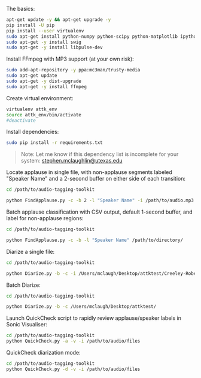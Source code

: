 The basics:

```bash
apt-get update -y && apt-get upgrade -y
pip install -U pip
pip install --user virtualenv
sudo apt-get install python-numpy python-scipy python-matplotlib ipython ipython-notebook python-pandas python-sympy python-nose
sudo apt-get -y install swig
sudo apt-get -y install libpulse-dev
```

Install FFmpeg with MP3 support (at your own risk):

```bash
sudo add-apt-repository -y ppa:mc3man/trusty-media
sudo apt-get update
sudo apt-get -y dist-upgrade
sudo apt-get -y install ffmpeg
```

Create virtual environment:

```bash
virtualenv attk_env
source attk_env/bin/activate
#deactivate
```

Install dependencies:

```bash
sudo pip install -r requirements.txt
```
>Note: Let me know if this dependency list is incomplete for your system: stephen.mclaughlin@utexas.edu

Locate applause in single file, with non-applause segments labeled "Speaker Name" and a 2-second buffer on either side of each transition:

```bash
cd /path/to/audio-tagging-toolkit

python FindApplause.py -c -b 2 -l "Speaker Name" -i /path/to/audio.mp3
```

Batch applause classification with CSV output, default 1-second buffer, and label for non-applause regions:

```bash
cd /path/to/audio-tagging-toolkit

python FindApplause.py -c -b -l "Speaker Name" /path/to/directory/
```

Diarize a single file:

```bash
cd /path/to/audio-tagging-toolkit

python Diarize.py -b -c -i /Users/mclaugh/Desktop/attktest/Creeley-Robert_33_A-Note_Rockdrill-2.mp3
```

Batch Diarize:

```bash
cd /path/to/audio-tagging-toolkit

python Diarize.py -b -c /Users/mclaugh/Desktop/attktest/
```

Launch QuickCheck script to rapidly review applause/speaker labels in Sonic Visualiser:

```bash
cd /path/to/audio-tagging-toolkit
python QuickCheck.py -a -v -i /path/to/audio/files
```

QuickCheck diarization mode:


```bash
cd /path/to/audio-tagging-toolkit
python QuickCheck.py -d -v -i /path/to/audio/files
```
